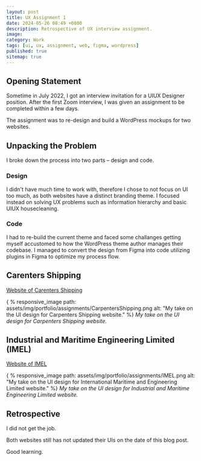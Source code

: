 ```yaml
---
layout: post
title: UX Assignment 1
date: 2024-05-26 08:49 +0800
description: Retrospective of UX interview assignment.
image:
category: Work
tags: [ui, ux, assignment, web, figma, wordpress]
published: true
sitemap: true
---
```


## Opening Statement

Sometime in July 2022, I got an interview invitation for a UIUX Designer position. After the first Zoom interview, I was given an assignment to be completed within a few days.

The assignment was to re-design and build a WordPress mockups for two websites. 

## Unpacking the Problem

I broke down the process into two parts – design and code.

### Design

I didn't have much time to work with, therefore I chose to not focus on UI too much, as both websites have a distinct branding theme. I focused instead on solving UX problems such as information hierarchy and basic UIUX housecleaning.

### Code

I had to re-build the current theme and faced some challanges getting myself accustomed to how the WordPress theme author manages their codebase. I managed to convert the design from Figma into code utilizing plugins in Figma to optimize my process flow.

## Carenters Shipping

[Website of Carenters Shipping](https://www.carpentersshipping.com/)

{ % responsive_image path: assets/img/portfolio/assignments/CarpentersShipping.png alt: "My take on the UI design for Carpenters Shipping website." %}
_My take on the UI design for Carpenters Shipping website._



## Industrial and Maritime Engineering Limited (IMEL)

[Website of IMEL](https://imel.com.fj/)

{ % responsive_image path: assets/img/portfolio/assignments/IMEL.png alt: "My take on the UI design for International Maritime and Engineering Limited website." %}
_My take on the UI design for Industrial and Maritime Engineering Limited website._

## Retrospective

I did not get the job.

Both websites still has not updated their UIs on the date of this blog post.

Good learning.
